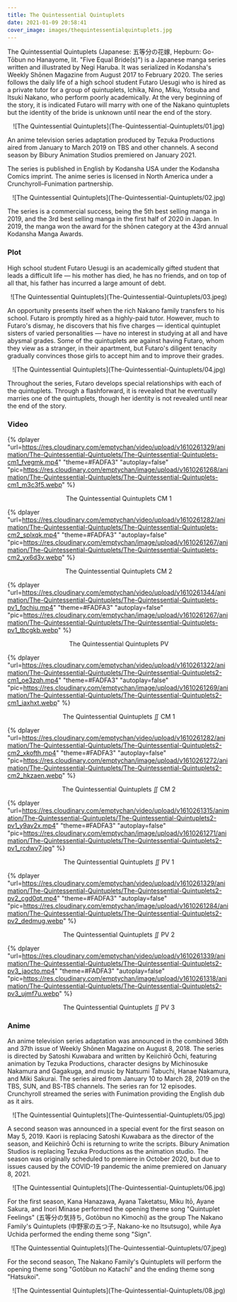 ```yaml
---
title: The Quintessential Quintuplets
date: 2021-01-09 20:58:41
cover_image: images/thequintessentialquintuplets.jpg
---
```

The Quintessential Quintuplets (Japanese: 五等分の花嫁, Hepburn: Go-Tōbun no Hanayome, lit. "Five Equal Bride(s)") is a Japanese manga series written and illustrated by Negi Haruba. It was serialized in Kodansha's Weekly Shōnen Magazine from August 2017 to February 2020. The series follows the daily life of a high school student Futaro Uesugi who is hired as a private tutor for a group of quintuplets, Ichika, Nino, Miku, Yotsuba and Itsuki Nakano, who perform poorly academically. At the very beginning of the story, it is indicated Futaro will marry with one of the Nakano quintuplets but the identity of the bride is unknown until near the end of the story.

<center>![The Quintessential Quintuplets](The-Quintessential-Quintuplets/01.jpg)</center>

An anime television series adaptation produced by Tezuka Productions aired from January to March 2019 on TBS and other channels. A second season by Bibury Animation Studios premiered on January 2021.

The series is published in English by Kodansha USA under the Kodansha Comics imprint. The anime series is licensed in North America under a Crunchyroll–Funimation partnership.

<center>![The Quintessential Quintuplets](The-Quintessential-Quintuplets/02.jpg)</center>

The series is a commercial success, being the 5th best selling manga in 2019, and the 3rd best selling manga in the first half of 2020 in Japan. In 2019, the manga won the award for the shōnen category at the 43rd annual Kodansha Manga Awards.

### Plot
High school student Futaro Uesugi is an academically gifted student that leads a difficult life — his mother has died, he has no friends, and on top of all that, his father has incurred a large amount of debt.

<center>![The Quintessential Quintuplets](The-Quintessential-Quintuplets/03.jpeg)</center>

An opportunity presents itself when the rich Nakano family transfers to his school. Futaro is promptly hired as a highly-paid tutor. However, much to Futaro's dismay, he discovers that his five charges — identical quintuplet sisters of varied personalities — have no interest in studying at all and have abysmal grades. Some of the quintuplets are against having Futaro, whom they view as a stranger, in their apartment, but Futaro's diligent tenacity gradually convinces those girls to accept him and to improve their grades.

<center>![The Quintessential Quintuplets](The-Quintessential-Quintuplets/04.jpg)</center>

Throughout the series, Futaro develops special relationships with each of the quintuplets. Through a flashforward, it is revealed that he eventually marries one of the quintuplets, though her identity is not revealed until near the end of the story.

### Video
{% dplayer "url=https://res.cloudinary.com/emptychan/video/upload/v1610261329/animation/The-Quintessential-Quintuplets/The-Quintessential-Quintuplets-cm1_fvegmk.mp4"  "theme=#FADFA3" "autoplay=false" "pic=https://res.cloudinary.com/emptychan/image/upload/v1610261268/animation/The-Quintessential-Quintuplets/The-Quintessential-Quintuplets-cm1_m3c3f5.webp" %}
<center>The Quintessential Quintuplets CM 1</center>

{% dplayer "url=https://res.cloudinary.com/emptychan/video/upload/v1610261282/animation/The-Quintessential-Quintuplets/The-Quintessential-Quintuplets-cm2_splxqk.mp4"  "theme=#FADFA3" "autoplay=false" "pic=https://res.cloudinary.com/emptychan/image/upload/v1610261267/animation/The-Quintessential-Quintuplets/The-Quintessential-Quintuplets-cm2_yx6d3v.webp" %}
<center>The Quintessential Quintuplets CM 2</center>

{% dplayer "url=https://res.cloudinary.com/emptychan/video/upload/v1610261344/animation/The-Quintessential-Quintuplets/The-Quintessential-Quintuplets-pv1_fqchiu.mp4"  "theme=#FADFA3" "autoplay=false" "pic=https://res.cloudinary.com/emptychan/image/upload/v1610261267/animation/The-Quintessential-Quintuplets/The-Quintessential-Quintuplets-pv1_tbcgkb.webp" %}
<center>The Quintessential Quintuplets PV</center>

{% dplayer "url=https://res.cloudinary.com/emptychan/video/upload/v1610261322/animation/The-Quintessential-Quintuplets/The-Quintessential-Quintuplets2-cm1_oe3zqh.mp4"  "theme=#FADFA3" "autoplay=false" "pic=https://res.cloudinary.com/emptychan/image/upload/v1610261269/animation/The-Quintessential-Quintuplets/The-Quintessential-Quintuplets2-cm1_iaxhxt.webp" %}
<center>The Quintessential Quintuplets ∬ CM 1</center>

{% dplayer "url=https://res.cloudinary.com/emptychan/video/upload/v1610261282/animation/The-Quintessential-Quintuplets/The-Quintessential-Quintuplets2-cm2_xkofth.mp4"  "theme=#FADFA3" "autoplay=false" "pic=https://res.cloudinary.com/emptychan/image/upload/v1610261272/animation/The-Quintessential-Quintuplets/The-Quintessential-Quintuplets2-cm2_hkzaen.webp" %}
<center>The Quintessential Quintuplets ∬ CM 2</center>

{% dplayer "url=https://res.cloudinary.com/emptychan/video/upload/v1610261315/animation/The-Quintessential-Quintuplets/The-Quintessential-Quintuplets2-pv1_y9av2x.mp4"  "theme=#FADFA3" "autoplay=false" "pic=https://res.cloudinary.com/emptychan/image/upload/v1610261271/animation/The-Quintessential-Quintuplets/The-Quintessential-Quintuplets2-pv1_rcdwv7.jpg" %}
<center>The Quintessential Quintuplets ∬ PV 1</center>

{% dplayer "url=https://res.cloudinary.com/emptychan/video/upload/v1610261329/animation/The-Quintessential-Quintuplets/The-Quintessential-Quintuplets2-pv2_cgd0qt.mp4"  "theme=#FADFA3" "autoplay=false" "pic=https://res.cloudinary.com/emptychan/image/upload/v1610261284/animation/The-Quintessential-Quintuplets/The-Quintessential-Quintuplets2-pv2_dedmug.webp" %}
<center>The Quintessential Quintuplets ∬ PV 2</center>

{% dplayer "url=https://res.cloudinary.com/emptychan/video/upload/v1610261339/animation/The-Quintessential-Quintuplets/The-Quintessential-Quintuplets2-pv3_jaocto.mp4"  "theme=#FADFA3" "autoplay=false" "pic=https://res.cloudinary.com/emptychan/image/upload/v1610261318/animation/The-Quintessential-Quintuplets/The-Quintessential-Quintuplets2-pv3_ujmf7u.webp" %}
<center>The Quintessential Quintuplets ∬ PV 3</center>

### Anime
An anime television series adaptation was announced in the combined 36th and 37th issue of Weekly Shōnen Magazine on August 8, 2018. The series is directed by Satoshi Kuwabara and written by Keiichirō Ōchi, featuring animation by Tezuka Productions, character designs by Michinosuke Nakamura and Gagakuga, and music by Natsumi Tabuchi, Hanae Nakamura, and Miki Sakurai. The series aired from January 10 to March 28, 2019 on the TBS, SUN, and BS-TBS channels. The series ran for 12 episodes. Crunchyroll streamed the series with Funimation providing the English dub as it airs.

<center>![The Quintessential Quintuplets](The-Quintessential-Quintuplets/05.jpg)</center>

A second season was announced in a special event for the first season on May 5, 2019. Kaori is replacing Satoshi Kuwabara as the director of the season, and Keiichirō Ōchi is returning to write the scripts. Bibury Animation Studios is replacing Tezuka Productions as the animation studio. The season was originally scheduled to premiere in October 2020, but due to issues caused by the COVID-19 pandemic the anime premiered on January 8, 2021.

<center>![The Quintessential Quintuplets](The-Quintessential-Quintuplets/06.jpg)</center>

For the first season, Kana Hanazawa, Ayana Taketatsu, Miku Itō, Ayane Sakura, and Inori Minase performed the opening theme song "Quintuplet Feelings" (五等分の気持ち, Gotōbun no Kimochi) as the group The Nakano Family's Quintuplets (中野家の五つ子, Nakano-ke no Itsutsugo), while Aya Uchida performed the ending theme song "Sign".
<center>![The Quintessential Quintuplets](The-Quintessential-Quintuplets/07.jpeg)</center>

For the second season, The Nakano Family's Quintuplets will perform the opening theme song "Gotōbun no Katachi" and the ending theme song "Hatsukoi".

<center>![The Quintessential Quintuplets](The-Quintessential-Quintuplets/08.jpg)</center>